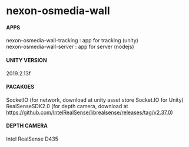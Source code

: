 # nexon-osmedia-wall

#### APPS   
nexon-osmedia-wall-tracking : app for tracking (unity)   
nexon-osmedia-wall-server : app for server (nodejs)   

#### UNITY VERSION   
2019.2.13f   

#### PACAKGES   
SocketIO (for network, download at unity asset store Socket.IO for Unity)   
RealSenseSDK2.0 (for depth camera, download at https://github.com/IntelRealSense/librealsense/releases/tag/v2.37.0)   

#### DEPTH CAMERA   
Intel RealSense D435
